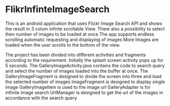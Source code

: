 # FlikrInfinteImageSearch

This is an android application that uses Flickr Image Search API and shows the result in 3 colum infinte scrollable View.
There also a possibility to select then number of images to be loaded at once
The app supports endless scrolling automatic requesting and displaying of images
More Images are loaded when the user scrolls to the bottom of the view.

The project has been divided into different activities and fragments according to the requirement.
Initially the splash screen activity pops up for 5 seconds.
The GalleryImageActivity.java contains the code to search query and select the number of images loaded into the buffer at once.
The GalleryImageFragment is designed to divide the screen into three and load the selected number of images
ImageFragment is designed to display single image
GalleryImageItem is used to the image url
GalleryAdapter is for infinite image search
UrlManager is designed to get the url of the images in accordance with the search query
